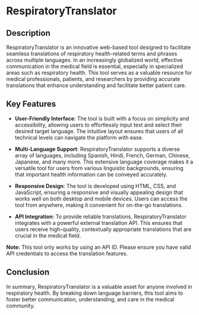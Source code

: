 # RespiratoryTranslator

## Description

RespiratoryTranslator is an innovative web-based tool designed to facilitate seamless translations of respiratory health-related terms and phrases across multiple languages. In an increasingly globalized world, effective communication in the medical field is essential, especially in specialized areas such as respiratory health. This tool serves as a valuable resource for medical professionals, patients, and researchers by providing accurate translations that enhance understanding and facilitate better patient care.

## Key Features
- **User-Friendly Interface**: The tool is built with a focus on simplicity and accessibility, allowing users to effortlessly input text and select their desired target language. The intuitive layout ensures that users of all technical levels can navigate the platform with ease.
  
- **Multi-Language Support**: RespiratoryTranslator supports a diverse array of languages, including Spanish, Hindi, French, German, Chinese, Japanese, and many more. This extensive language coverage makes it a versatile tool for users from various linguistic backgrounds, ensuring that important health information can be conveyed accurately.

- **Responsive Design**: The tool is developed using HTML, CSS, and JavaScript, ensuring a responsive and visually appealing design that works well on both desktop and mobile devices. Users can access the tool from anywhere, making it convenient for on-the-go translations.

- **API Integration**: To provide reliable translations, RespiratoryTranslator integrates with a powerful external translation API. This ensures that users receive high-quality, contextually appropriate translations that are crucial in the medical field.

**Note:** This tool only works by using an API ID. Please ensure you have valid API credentials to access the translation features.

## Conclusion

In summary, RespiratoryTranslator is a valuable asset for anyone involved in respiratory health. By breaking down language barriers, this tool aims to foster better communication, understanding, and care in the medical community.
